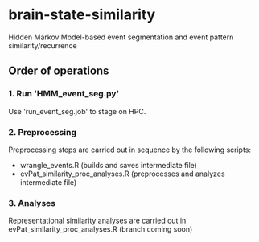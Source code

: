 # brain-state-similarity
Hidden Markov Model-based event segmentation and event pattern similarity/recurrence

## Order of operations
### 1. Run 'HMM_event_seg.py'
Use 'run_event_seg.job' to stage on HPC.

### 2. Preprocessing
Preprocessing steps are carried out in sequence by the following scripts:
- wrangle_events.R (builds and saves intermediate file)
- evPat_similarity_proc_analyses.R (preprocesses and analyzes intermediate file)

### 3. Analyses
Representational similarity analyses are carried out in evPat_similarity_proc_analyses.R (branch coming soon)
